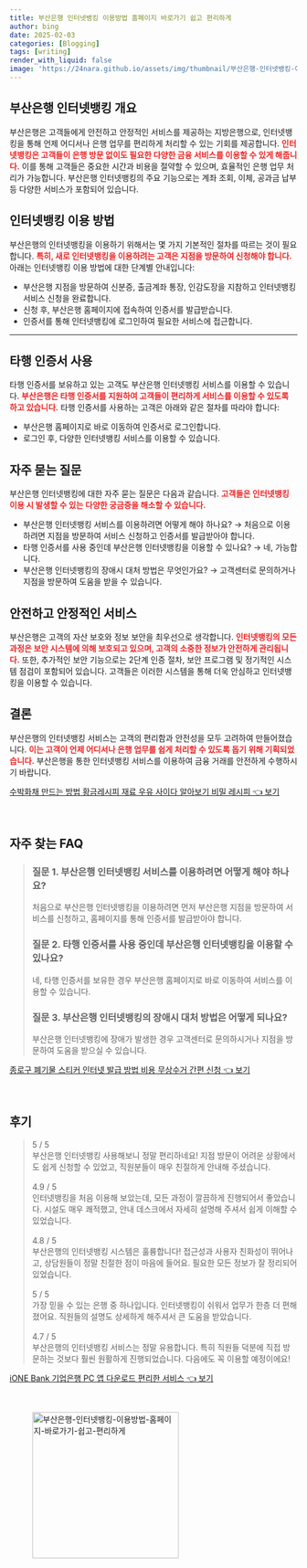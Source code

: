 ```yaml
---
title: 부산은행 인터넷뱅킹 이용방법 홈페이지 바로가기 쉽고 편리하게
author: bing
date: 2025-02-03
categories: [Blogging]
tags: [writing]
render_with_liquid: false
image: 'https://24nara.github.io/assets/img/thumbnail/부산은행-인터넷뱅킹-이용방법-홈페이지-바로가기-쉽고-편리하게.webp'
---
```



<h2 id='부산은행_인터넷뱅킹_개요'>부산은행 인터넷뱅킹 개요</h2>

<p>부산은행은 고객들에게 안전하고 안정적인 서비스를 제공하는 지방은행으로, 인터넷뱅킹을 통해 언제 어디서나 은행 업무를 편리하게 처리할 수 있는 기회를 제공합니다. <b><span style="color: #ee2323;">인터넷뱅킹은 고객들이 은행 방문 없이도 필요한 다양한 금융 서비스를 이용할 수 있게 해줍니다.</span></b> 이를 통해 고객들은 중요한 시간과 비용을 절약할 수 있으며, 효율적인 은행 업무 처리가 가능합니다. 부산은행 인터넷뱅킹의 주요 기능으로는 계좌 조회, 이체, 공과금 납부 등 다양한 서비스가 포함되어 있습니다.</p>

<h2 id='인터넷뱅킹_이용_방법'>인터넷뱅킹 이용 방법</h2>

<p>부산은행의 인터넷뱅킹을 이용하기 위해서는 몇 가지 기본적인 절차를 따르는 것이 필요합니다. <b><span style="color: #ee2323;">특히, 새로 인터넷뱅킹을 이용하려는 고객은 지점을 방문하여 신청해야 합니다.</span></b> 아래는 인터넷뱅킹 이용 방법에 대한 단계별 안내입니다:</p>

<ul>
    <li>부산은행 지점을 방문하여 신분증, 출금계좌 통장, 인감도장을 지참하고 인터넷뱅킹 서비스 신청을 완료합니다.</li>
    <li>신청 후, 부산은행 홈페이지에 접속하여 인증서를 발급받습니다.</li>
    <li>인증서를 통해 인터넷뱅킹에 로그인하여 필요한 서비스에 접근합니다.</li>
</ul>

<hr />

<h2 id='타행_인증서_사용'>타행 인증서 사용</h2>

<p>타행 인증서를 보유하고 있는 고객도 부산은행 인터넷뱅킹 서비스를 이용할 수 있습니다. <b><span style="color: #ee2323;">부산은행은 타행 인증서를 지원하여 고객들이 편리하게 서비스를 이용할 수 있도록 하고 있습니다.</span></b> 타행 인증서를 사용하는 고객은 아래와 같은 절차를 따라야 합니다:</p>

<ul>
    <li>부산은행 홈페이지로 바로 이동하여 인증서로 로그인합니다.</li>
    <li>로그인 후, 다양한 인터넷뱅킹 서비스를 이용할 수 있습니다.</li>
</ul>

<h2 id='자주_묻는_질문'>자주 묻는 질문</h2>

<p>부산은행 인터넷뱅킹에 대한 자주 묻는 질문은 다음과 같습니다. <b><span style="color: #ee2323;">고객들은 인터넷뱅킹 이용 시 발생할 수 있는 다양한 궁금증을 해소할 수 있습니다.</span></b></p>

<ul>
    <li>부산은행 인터넷뱅킹 서비스를 이용하려면 어떻게 해야 하나요? → 처음으로 이용하려면 지점을 방문하여 서비스 신청하고 인증서를 발급받아야 합니다.</li>
    <li>타행 인증서를 사용 중인데 부산은행 인터넷뱅킹을 이용할 수 있나요? → 네, 가능합니다.</li>
    <li>부산은행 인터넷뱅킹의 장애시 대처 방법은 무엇인가요? → 고객센터로 문의하거나 지점을 방문하여 도움을 받을 수 있습니다.</li>
</ul>

<h2 id='안전하고_안정적인_서비스'>안전하고 안정적인 서비스</h2>

<p>부산은행은 고객의 자산 보호와 정보 보안을 최우선으로 생각합니다. <b><span style="color: #ee2323;">인터넷뱅킹의 모든 과정은 보안 시스템에 의해 보호되고 있으며, 고객의 소중한 정보가 안전하게 관리됩니다.</span></b> 또한, 추가적인 보안 기능으로는 2단계 인증 절차, 보안 프로그램 및 정기적인 시스템 점검이 포함되어 있습니다. 고객들은 이러한 시스템을 통해 더욱 안심하고 인터넷뱅킹을 이용할 수 있습니다.</p>

<h2 id='결론'>결론</h2>

<p>부산은행의 인터넷뱅킹 서비스는 고객의 편리함과 안전성을 모두 고려하여 만들어졌습니다. <b><span style="color: #ee2323;">이는 고객이 언제 어디서나 은행 업무를 쉽게 처리할 수 있도록 돕기 위해 기획되었습니다.</span></b> 부산은행을 통한 인터넷뱅킹 서비스를 이용하여 금융 거래를 안전하게 수행하시기 바랍니다.</p>


<p><a class="click-button" title="수박화채 만드는 방법 황금레시피 재료 우유 사이다 알아보기 비밀 레시피" href="https://24nara.github.io/posts/%EC%88%98%EB%B0%95%ED%99%94%EC%B1%84-%EB%A7%8C%EB%93%9C%EB%8A%94-%EB%B0%A9%EB%B2%95-%ED%99%A9%EA%B8%88%EB%A0%88%EC%8B%9C%ED%94%BC-%EC%9E%AC%EB%A3%8C-%EC%9A%B0%EC%9C%A0-%EC%82%AC%EC%9D%B4%EB%8B%A4-%EC%95%8C%EC%95%84%EB%B3%B4%EA%B8%B0-%EB%B9%84%EB%B0%80-%EB%A0%88%EC%8B%9C%ED%94%BC/" rel="dofollow">수박화채 만드는 방법 황금레시피 재료 우유 사이다 알아보기 비밀 레시피 👈 보기</a></p><br>
<h2 id='자주_찾는_FAQ'>자주 찾는 FAQ</h2>
<div itemscope="" itemtype="https://schema.org/FAQPage"> 
<blockquote> 
<div itemscope="" itemprop="mainEntity" itemtype="https://schema.org/Question"> 
<h3 itemprop="name">질문 1. 부산은행 인터넷뱅킹 서비스를 이용하려면 어떻게 해야 하나요?</h3> 
<div itemscope="" itemprop="acceptedAnswer" itemtype="https://schema.org/Answer"> 
<span itemprop="text"> 
<p>처음으로 부산은행 인터넷뱅킹을 이용하려면 먼저 부산은행 지점을 방문하여 서비스를 신청하고, 홈페이지를 통해 인증서를 발급받아야 합니다.</p> 
</span> 
</div> 
</div> 

<div itemscope="" itemprop="mainEntity" itemtype="https://schema.org/Question"> 
<h3 itemprop="name">질문 2. 타행 인증서를 사용 중인데 부산은행 인터넷뱅킹을 이용할 수 있나요?</h3> 
<div itemscope="" itemprop="acceptedAnswer" itemtype="https://schema.org/Answer"> 
<span itemprop="text"> 
<p>네, 타행 인증서를 보유한 경우 부산은행 홈페이지로 바로 이동하여 서비스를 이용할 수 있습니다.</p> 
</span> 
</div> 
</div> 

<div itemscope="" itemprop="mainEntity" itemtype="https://schema.org/Question"> 
<h3 itemprop="name">질문 3. 부산은행 인터넷뱅킹의 장애시 대처 방법은 어떻게 되나요?</h3> 
<div itemscope="" itemprop="acceptedAnswer" itemtype="https://schema.org/Answer"> 
<span itemprop="text"> 
<p>부산은행 인터넷뱅킹에 장애가 발생한 경우 고객센터로 문의하시거나 지점을 방문하여 도움을 받으실 수 있습니다.</p> 
</span> 
</div> 
</div> 
</blockquote> 
</div>
<p><a class="click-button" title="종로구 폐기물 스티커 인터넷 발급 방법 비용 무상수거 간편 신청" href="https://24nara.github.io/posts/%EC%A2%85%EB%A1%9C%EA%B5%AC-%ED%8F%90%EA%B8%B0%EB%AC%BC-%EC%8A%A4%ED%8B%B0%EC%BB%A4-%EC%9D%B8%ED%84%B0%EB%84%B7-%EB%B0%9C%EA%B8%89-%EB%B0%A9%EB%B2%95-%EB%B9%84%EC%9A%A9-%EB%AC%B4%EC%83%81%EC%88%98%EA%B1%B0-%EA%B0%84%ED%8E%B8-%EC%8B%A0%EC%B2%AD/" rel="dofollow">종로구 폐기물 스티커 인터넷 발급 방법 비용 무상수거 간편 신청 👈 보기</a></p><br>
<h2 id='후기'>후기</h2>
<div itemscope itemtype="https://schema.org/Product">
  <blockquote>
  <div itemprop="review" itemscope itemtype="https://schema.org/Review">
      <div itemprop="reviewRating" itemscope itemtype="https://schema.org/Rating"> <span itemprop="ratingValue">5</span> / <span itemprop="bestRating">5</span> </div>
      <span itemprop="reviewBody">부산은행 인터넷뱅킹 사용해보니 정말 편리하네요! 지점 방문이 어려운 상황에서도 쉽게 신청할 수 있었고, 직원분들이 매우 친절하게 안내해 주셨습니다.</span>
  </div>
  <br>
  <div itemprop="review" itemscope itemtype="https://schema.org/Review">
      <div itemprop="reviewRating" itemscope itemtype="https://schema.org/Rating"> <span itemprop="ratingValue">4.9</span> / <span itemprop="bestRating">5</span> </div>
      <span itemprop="reviewBody">인터넷뱅킹을 처음 이용해 보았는데, 모든 과정이 깔끔하게 진행되어서 좋았습니다. 시설도 매우 쾌적했고, 안내 데스크에서 자세히 설명해 주셔서 쉽게 이해할 수 있었습니다.</span>
  </div>
  <br>
  <div itemprop="review" itemscope itemtype="https://schema.org/Review">
      <div itemprop="reviewRating" itemscope itemtype="https://schema.org/Rating"> <span itemprop="ratingValue">4.8</span> / <span itemprop="bestRating">5</span> </div>
      <span itemprop="reviewBody">부산은행의 인터넷뱅킹 시스템은 훌륭합니다! 접근성과 사용자 친화성이 뛰어나고, 상담원들이 정말 친절한 점이 마음에 들어요. 필요한 모든 정보가 잘 정리되어 있었습니다.</span>
  </div>
  <br>
  <div itemprop="review" itemscope itemtype="https://schema.org/Review">
      <div itemprop="reviewRating" itemscope itemtype="https://schema.org/Rating"> <span itemprop="ratingValue">5</span> / <span itemprop="bestRating">5</span> </div>
      <span itemprop="reviewBody">가장 믿을 수 있는 은행 중 하나입니다. 인터넷뱅킹이 쉬워서 업무가 한층 더 편해졌어요. 직원들의 설명도 상세하게 해주셔서 큰 도움을 받았습니다.</span>
  </div>
  <br>
  <div itemprop="review" itemscope itemtype="https://schema.org/Review">
      <div itemprop="reviewRating" itemscope itemtype="https://schema.org/Rating"> <span itemprop="ratingValue">4.7</span> / <span itemprop="bestRating">5</span> </div>
      <span itemprop="reviewBody">부산은행의 인터넷뱅킹 서비스는 정말 유용합니다. 특히 직원들 덕분에 직접 방문하는 것보다 훨씬 원활하게 진행되었습니다. 다음에도 꼭 이용할 예정이에요!</span>
  </div>
  </blockquote>
</div>
<p><a class="click-button" title="iONE Bank 기업은행 PC 앱 다운로드 편리한 서비스" href="https://24nara.github.io/posts/iONE-Bank-%EA%B8%B0%EC%97%85%EC%9D%80%ED%96%89-PC-%EC%95%B1-%EB%8B%A4%EC%9A%B4%EB%A1%9C%EB%93%9C-%ED%8E%B8%EB%A6%AC%ED%95%9C-%EC%84%9C%EB%B9%84%EC%8A%A4/" rel="dofollow">iONE Bank 기업은행 PC 앱 다운로드 편리한 서비스 👈 보기</a></p><br>
<figure class="image"><img src="https://24nara.github.io/assets/img/thumbnail/부산은행-인터넷뱅킹-이용방법-홈페이지-바로가기-쉽고-편리하게.webp" alt="부산은행-인터넷뱅킹-이용방법-홈페이지-바로가기-쉽고-편리하게" width="256" height="256"></figure>